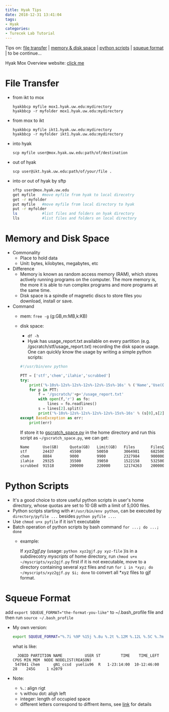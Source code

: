 ```yaml
---
title: Hyak Tips
date: 2018-12-31 13:41:04
tags:
- Hyak
categories:
- Turecek Lab Tutorial
---
```


Tips on: [file transfer](#scp) | [memory & disk space](#memdisk) | [python scripts](#pyscripts) | [squeue format](#squeue) | to be continue...

Hyak Mox Overview website: [click me](https://wiki.cac.washington.edu/display/hyakusers/Hyak+mox+Overview)

# <jump id='scp'>File Transfer</jump>

- from ikt to mox
  
  ```
  hyakbbcp myfile mox1.hyak.uw.edu:mydirectory
  hyakbbcp -r myfolder mox1.hyak.uw.edu:mydirectory
  ```

- from mox to ikt

  ```
  hyakbbcp myfile ikt1.hyak.uw.edu:mydirectory
  hyakbbcp -r myfolder ikt1.hyak.uw.edu:mydirectory
  ```
- into hyak
  
  ```
  scp myfile user@mox.hyak.uw.edu:path/of/destination
  ```
- out of hyak
  
  ```
  scp user@ikt.hyak.uw.edu:path/of/your/file .
  ```

- into or out of hyak by sftp
  
  ```bash
  sftp user@mox.hyak.uw.edu
  get myfile   #move myfile from hyak to local direcotry
  get -r myfolder 
  put myfile   #move myfile from local directory to hyak
  put -r myfolder
  ls           #list files and folders on hyak directory
  lls          #list files and folders on local directory
  ```

# <jump id='memdisk'>Memory and Disk Space

- Commonality
  - Place to hold data
  - Unit: bytes, kilobytes, megabytes, etc
- Difference
  - Memory is known as random access memory (RAM), which stores actively running programs on the computer. The more memory is, the more it is able to run complex programs and more programs at the same time.
  - Disk space is a spindle of magnetic discs to store files you download, install or save.
- Command
  - mem: `free -g` (g:GB,m:MB,k:KB)
  - disk space: 
    - `df -h`
    - Hyak has usage_report.txt available on every partition (e.g. /gscratch/stf/usage_report.txt) recording the disk space usage. One can quickly know the usage by writing a simple python scripts:
    
    ```python
    #!/usr/bin/env python

    PTT = ['stf','chem','ilahie','scrubbed']
    try:
        print('%-10s%-12s%-12s%-12s%-12s%-15s%-16s' % ('Name','Use(GB)','Quota(GB)','Limit(GB)','Files','FilesQuota','FilesLimit'))
        for p in PTT:
            f = '/gscratch/'+p+'/usage_report.txt'
            with open(f,'r') as fo:
                lines = fo.readlines()
            s = lines[2].split()
            print('%-10s%-12s%-12s%-12s%-12s%-15s%-16s' % (s[0],s[2],s[3],s[4],s[6],s[7],s[8]))
    except BaseException as err:
        print(err)
    ```

    If store it to [gscratch_space.py](https://github.com/yueliu96/scripts_for_lab/blob/master/gscratch_space.py) in the home directory and run this script as `~/gscratch_space.py`, we can get:
    
    ```txt
    Name      Use(GB)     Quota(GB)   Limit(GB)   Files       FilesQuota     FilesLimit      
    stf       24437       45500       50050       3064981     68250000       75075000        
    chem      8884        9000        9900        2327984     9000000        9900000         
    ilahie    29325       35500       39050       1522158     53250000       58575000     
    scrubbed  91518       200000      220000      12174263    200000000      220000000   
    ```

# <jump id='pyscripts'>Python Scripts</jump>

- It's a good choice to store useful python scripts in user's home directory, whose quotas are set to 10 GB with a limit of 5,000 files. 
- Python scripts starting with `#!/usr/bin/env python`, can be executed by `directory/pyfile ...` besides `python pyfile ...`. 
- Use `chmod u+x pyfile` if it isn't executable
- Batch operation of python scripts by bash command `for ...; do ...; done`
  - example: 
   
     If *xyz2gjf$.$py* (usage: `python xyz2gjf.py xyz-file` )is in a subdirecotry *myscripts* of home directory, run `chmod u+x ~/myscripts/xyz2gjf.py` first if it is not executable, move to a directory containing several xyz files and run `for i in *xyz; do ~/myscripts/xyz2gjf.py $i; done` to convert all *xyz files to gjf format.

# <jump id='squeue'>Squeue Format</jump>

add `export SQUEUE_FORMAT="the-format-you-like"` to ~/.bash_profile file and then run `source ~/.bash_profile`

- My own version:
  
  ```bash
  export SQUEUE_FORMAT="%.7i %9P %15j %.8u %.2t %.12M %.12L %.5C %.7m  %.4D %R"
  ```
    what is like:

    ```
      JOBID PARTITION NAME          USER ST         TIME    TIME_LEFT  CPUS MIN_MEM  NODE NODELIST(REASON)
     547841 chem      gN1_ccsd  yueliu96  R   1-23:14:00  10-12:46:00    28    245G     1 n2079  
    ```
- Note:
  - `%.`: align rigt
  - `%` withou dot: aligh left
  - integer: length of occupied space
  - different letters correspond to diffrent items, see [link](https://slurm.schedmd.com/squeue.html) for details

